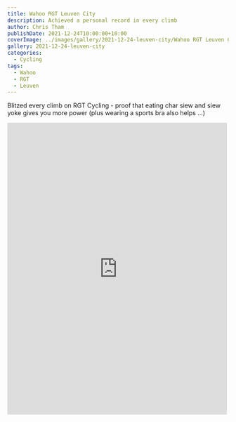 ```yaml
---
title: Wahoo RGT Leuven City
description: Achieved a personal record in every climb
author: Chris Tham
publishDate: 2021-12-24T10:00:00+10:00
coverImage: ../images/gallery/2021-12-24-leuven-city/Wahoo RGT Leuven City.jpeg
gallery: 2021-12-24-leuven-city
categories:
  - Cycling
tags:
  - Wahoo
  - RGT
  - Leuven
---
```

Blitzed every climb on RGT Cycling - proof that eating char siew and siew yoke gives you more power (plus wearing a sports bra also helps ...)

<iframe src="https://www.facebook.com/plugins/post.php?href=https%3A%2F%2Fwww.facebook.com%2Fchris1.tham%2Fposts%2Fpfbid024Dtr43hHak6ztvT8KsNXVB9r18Hn3CK7RAiA6WN5SnUWqcoUTwGQkTsRXjymeVW9l&show_text=true&width=500" width="500" height="665" style="border:none;overflow:hidden" scrolling="no" frameborder="0" allowfullscreen="true" allow="autoplay; clipboard-write; encrypted-media; picture-in-picture; web-share"></iframe>

